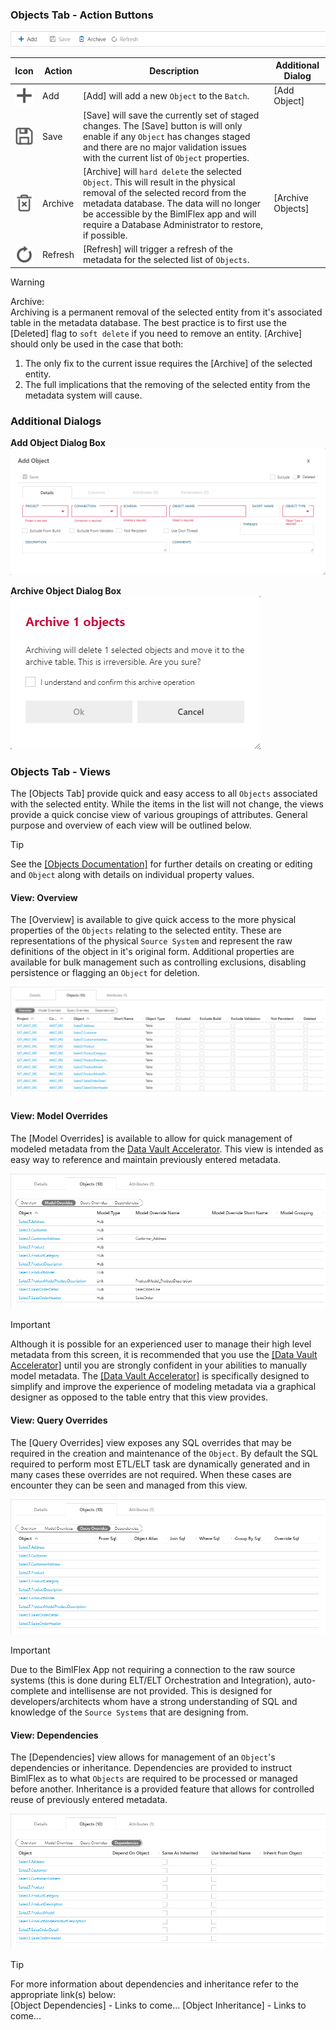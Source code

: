 ### Objects Tab - Action Buttons

![BimlFlex App - Batches - Objects Tab - Actions](images/bimlflex-app-tab-objects-actions.png "BimlFlex App - Batches - Objects Tab - Actions")

|Icon|Action|Description|Additional Dialog|
|-|-|-|-|
|<div style="width:30px;height:30px;background:white"><img src="images/svg-icons/add.svg" /></div>|Add|[Add] will add a new `Object` to the `Batch`.|[Add Object]|
|<div style="width:30px;height:30px;background:white"><img src="images/svg-icons/save.svg" /></div>|Save|[Save] will save the currently set of staged changes.  The [Save] button is will only enable if any `Object` has changes staged and there are no major validation issues with the current list of `Object` properties.||
|<div style="width:30px;height:30px;background:white"><img src="images/svg-icons/archive-delete.svg" /></div>|Archive|[Archive] will `hard delete` the selected `Object`.  This will result in the physical removal of the selected record from the metadata database.  The data will no longer be accessible by the BimlFlex app and will require a Database Administrator to restore, if possible.|[Archive Objects]|
|<div style="width:30px;height:30px;background:white"><img src="images/svg-icons/refresh.svg" /></div>|Refresh|[Refresh] will trigger a refresh of the metadata for the selected list of `Objects`.||

>[!WARNING]
> Archive:  
> Archiving is a permanent removal of the selected entity from it's associated table in the metadata database.  The best practice is to first use the [Deleted] flag to `soft delete` if you need to remove an entity.  [Archive] should only be used in the case that both:
>
> 1. The only fix to the current issue requires the [Archive] of the selected entity.
> 2. The full implications that the removing of the selected entity from the metadata system will cause.

### Additional Dialogs

**Add Object Dialog Box**  
![Add Object Dialog Box](images/bimlflex-app-dialog-add-object.png "Add Object Dialog Box")  

**Archive Object Dialog Box**  
![Archive Object Dialog Box](images/bimlflex-app-dialog-archive-object-list.png "Archive Object Dialog Box")  

### Objects Tab - Views

The [Objects Tab] provide quick and easy access to all `Objects` associated with the selected entity.  While the items in the list will not change, the views provide a quick concise view of various groupings of attributes.  General purpose and overview of each view will be outlined below.

> [!TIP]
> See the [[Objects Documentation]](objects.md) for further details on creating or editing and `Object` along with details on individual property values.

#### View: Overview

The [Overview] is available to give quick access to the more physical properties of the `Objects` relating to the selected entity.  These are representations of the physical `Source System` and represent the raw definitions of the object in it's original form.  Additional properties are available for bulk management such as controlling exclusions, disabling persistence or flagging an `Object` for deletion.

![Overview View](images/bimlflex-app-tab-objects-view-overview.png "Overview View")  

#### View: Model Overrides

The [Model Overrides] is available to allow for quick management of modeled metadata from the [Data Vault Accelerator](data-vault-accelerator.md).  This view is intended as easy way to reference and maintain previously entered metadata.

![Model Overrides View](images/bimlflex-app-tab-objects-view-model-overrides.png "Model Overrides View")  

> [!IMPORTANT]
> Although it is possible for an experienced user to manage their high level metadata from this screen, it is recommended that you use the [[Data Vault Accelerator]](data-vault-accelerator.md) until you are strongly confident in your abilities to manually model metadata.  The [[Data Vault Accelerator]](data-vault-accelerator.md) is specifically designed to simplify and improve the experience of modeling metadata via a graphical designer as opposed to the table entry that this view provides.

#### View: Query Overrides

The [Query Overrides] view exposes any SQL overrides that may be required in the creation and maintenance of the `Object`.  By default the SQL required to perform most ETL/ELT task are dynamically generated and in many cases these overrides are not required.  When these cases are encounter they can be seen and managed from this view.

![Query Overrides View](images/bimlflex-app-tab-objects-view-query-overrides.png "Query Overrides View")  

> [!IMPORTANT]
> Due to the BimlFlex App not requiring a connection to the raw source systems (this is done during ELT/ELT Orchestration and Integration), auto-complete and intellisense are not provided.  This is designed for developers/architects whom have a strong understanding of SQL and knowledge of the `Source Systems` that are designing from.

#### View: Dependencies

The [Dependencies] view allows for management of an `Object`'s dependencies or inheritance.  Dependencies are provided to instruct BimlFlex as to what `Objects` are required to be processed or managed before another.  Inheritance is a provided feature that allows for controlled reuse of previously entered metadata.

![Dependencies View](images/bimlflex-app-tab-objects-view-dependencies.png "Dependencies View")  

> [!TIP]
> For more information about dependencies and inheritance refer to the appropriate link(s) below:  
> [Object Dependencies]  - Links to come...
> [Object Inheritance]  - Links to come...
